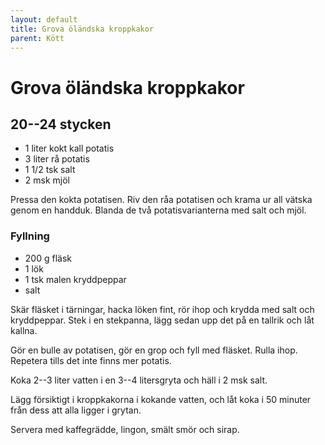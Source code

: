 ```yaml
---
layout: default
title: Grova öländska kroppkakor
parent: Kött
---
```

# Grova öländska kroppkakor

## 20--24 stycken

-   1 liter kokt kall potatis
-   3 liter rå potatis
-   1 1/2 tsk salt
-   2 msk mjöl

Pressa den kokta potatisen. Riv den råa potatisen och krama ur all
vätska genom en handduk. Blanda de två potatisvarianterna med salt och
mjöl.

### Fyllning

-   200 g fläsk
-   1 lök
-   1 tsk malen kryddpeppar
-   salt

Skär fläsket i tärningar, hacka löken fint, rör ihop och krydda med salt
och kryddpeppar. Stek i en stekpanna, lägg sedan upp det på en tallrik
och låt kallna.

Gör en bulle av potatisen, gör en grop och fyll med fläsket. Rulla ihop.
Repetera tills det inte finns mer potatis.

Koka 2--3 liter vatten i en 3--4 litersgryta och häll i 2 msk salt.

Lägg försiktigt i kroppkakorna i kokande vatten, och låt koka i 50
minuter från dess att alla ligger i grytan.

Servera med kaffegrädde, lingon, smält smör och sirap.
